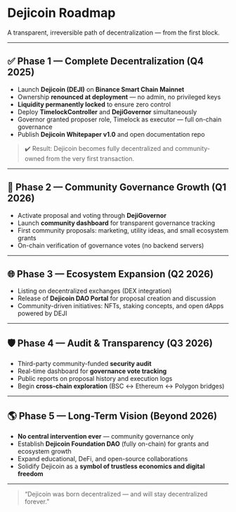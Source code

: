 # Dejicoin Roadmap

A transparent, irreversible path of decentralization — from the first block.

---

## ✅ Phase 1 — Complete Decentralization (Q4 2025)

- Launch **Dejicoin (DEJI)** on **Binance Smart Chain Mainnet**  
- Ownership **renounced at deployment** — no admin, no privileged keys  
- **Liquidity permanently locked** to ensure zero control  
- Deploy **TimelockController** and **DejiGovernor** simultaneously  
- Governor granted proposer role, Timelock as executor — full on-chain governance  
- Publish **Dejicoin Whitepaper v1.0** and open documentation repo  

> ✔️ Result: Dejicoin becomes fully decentralized and community-owned from the very first transaction.

---

## 🚀 Phase 2 — Community Governance Growth (Q1 2026)

- Activate proposal and voting through **DejiGovernor**  
- Launch **community dashboard** for transparent governance tracking  
- First community proposals: marketing, utility ideas, and small ecosystem grants  
- On-chain verification of governance votes (no backend servers)

---

## 🌐 Phase 3 — Ecosystem Expansion (Q2 2026)

- Listing on decentralized exchanges (DEX integration)  
- Release of **Dejicoin DAO Portal** for proposal creation and discussion  
- Community-driven initiatives: NFTs, staking concepts, and open dApps powered by DEJI  

---

## 🛡 Phase 4 — Audit & Transparency (Q3 2026)

- Third-party community-funded **security audit**  
- Real-time dashboard for **governance vote tracking**  
- Public reports on proposal history and execution logs  
- Begin **cross-chain exploration** (BSC ↔ Ethereum ↔ Polygon bridges)

---

## 🌎 Phase 5 — Long-Term Vision (Beyond 2026)

- **No central intervention ever** — community governance only  
- Establish **Dejicoin Foundation DAO** (fully on-chain) for grants and ecosystem growth  
- Expand educational, DeFi, and open-source collaborations  
- Solidify Dejicoin as a **symbol of trustless economics and digital freedom**

---

> “Dejicoin was born decentralized — and will stay decentralized forever.”
